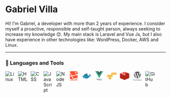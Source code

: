 # Gabriel Villa

Hi! I'm Gabriel, a developer with more than 2 years of experience. I consider myself a proactive, responsible and self-taught person, always seeking to increase my knowledge 😊. My main stack is Laravel and Vue Js, but I also have experience in other technologies like: WordPress, Docker, AWS and Linux.

---

### 🧰 Languages and Tools

<img align="left" alt="Linux" width="30px" style="padding-right:10px;" src="https://cdn.jsdelivr.net/gh/devicons/devicon/icons/linux/linux-original.svg" />

<img align="left" alt="HTML" width="30px" style="padding-right:10px;" src="https://cdn.jsdelivr.net/gh/devicons/devicon/icons/html5/html5-plain.svg" />

<img align="left" alt="CSS" width="30px" style="padding-right:10px;" src="https://cdn.jsdelivr.net/gh/devicons/devicon/icons/css3/css3-plain.svg" />

<img align="left" alt="JavaScript" width="30px" style="padding-right:10px;" src="https://cdn.jsdelivr.net/gh/devicons/devicon/icons/javascript/javascript-plain.svg" />

<img align="left" alt="NodeJS" width="30px" style="padding-right:10px;" src="https://cdn.jsdelivr.net/gh/devicons/devicon/icons/nodejs/nodejs-original.svg" />

<img align="left" alt="Laravel" width="30px" style="padding-right:10px;" src="https://github.com/devicons/devicon/blob/v2.15.1/icons/laravel/laravel-plain-wordmark.svg" />

<img align="left" alt="Docker" width="30px" style="padding-right:10px;" src="https://github.com/devicons/devicon/blob/v2.15.1/icons/docker/docker-original.svg" />

<img align="left" alt="Vue" width="30px" style="padding-right:10px;" src="https://github.com/devicons/devicon/blob/v2.15.1/icons/vuejs/vuejs-original-wordmark.svg" />

<img align="left" alt="AmazonWebServices" width="30px" style="padding-right:10px;" src="https://github.com/devicons/devicon/blob/v2.15.1/icons/amazonwebservices/amazonwebservices-original.svg" />

<img align="left" alt="Redis" width="30px" style="padding-right:10px;" src="https://github.com/devicons/devicon/blob/v2.15.1/icons/redis/redis-original.svg" />

<img align="left" alt="WordPress" width="30px" style="padding-right:10px;" src="https://github.com/devicons/devicon/blob/v2.15.1/icons/wordpress/wordpress-original.svg" />

<img align="left" alt="GitHub" width="30px" style="padding-right:10px;" src="https://cdn.jsdelivr.net/gh/devicons/devicon/icons/github/github-original.svg" />

<br />
